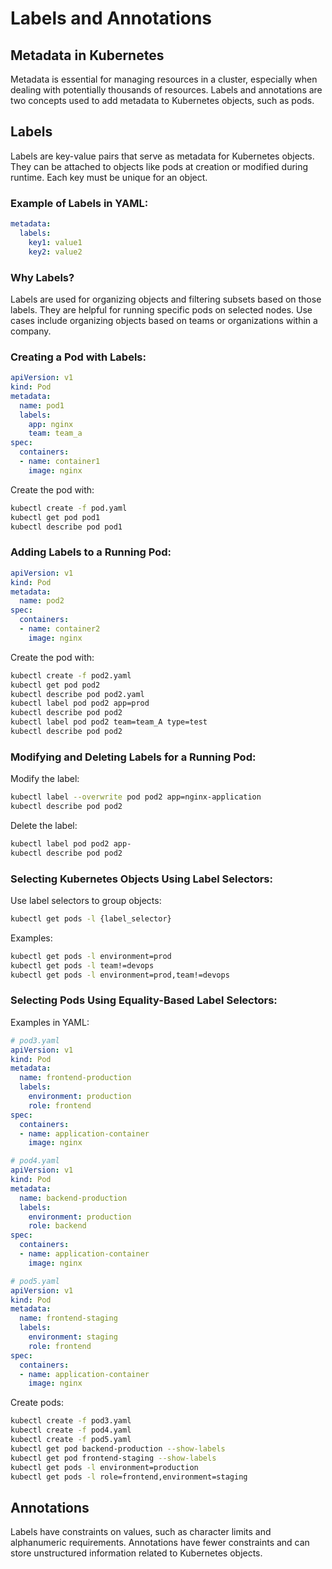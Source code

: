 
# Labels and Annotations

## Metadata in Kubernetes

Metadata is essential for managing resources in a cluster, especially when dealing with potentially thousands of resources. Labels and annotations are two concepts used to add metadata to Kubernetes objects, such as pods.

## Labels

Labels are key-value pairs that serve as metadata for Kubernetes objects. They can be attached to objects like pods at creation or modified during runtime. Each key must be unique for an object.

### Example of Labels in YAML:

```yaml
metadata:
  labels:
    key1: value1
    key2: value2
```

### Why Labels?

Labels are used for organizing objects and filtering subsets based on those labels. They are helpful for running specific pods on selected nodes. Use cases include organizing objects based on teams or organizations within a company.

### Creating a Pod with Labels:

```yaml
apiVersion: v1
kind: Pod
metadata:
  name: pod1
  labels:
    app: nginx
    team: team_a
spec:
  containers:
  - name: container1
    image: nginx
```

Create the pod with:

```bash
kubectl create -f pod.yaml
kubectl get pod pod1
kubectl describe pod pod1
```

### Adding Labels to a Running Pod:

```yaml
apiVersion: v1
kind: Pod
metadata:
  name: pod2
spec:
  containers:
  - name: container2
    image: nginx
```

Create the pod with:

```bash
kubectl create -f pod2.yaml
kubectl get pod pod2
kubectl describe pod pod2.yaml
kubectl label pod pod2 app=prod
kubectl describe pod pod2
kubectl label pod pod2 team=team_A type=test
kubectl describe pod pod2
```

### Modifying and Deleting Labels for a Running Pod:

Modify the label:

```bash
kubectl label --overwrite pod pod2 app=nginx-application
kubectl describe pod pod2
```

Delete the label:

```bash
kubectl label pod pod2 app-
kubectl describe pod pod2
```

### Selecting Kubernetes Objects Using Label Selectors:

Use label selectors to group objects:

```bash
kubectl get pods -l {label_selector}
```

Examples:

```bash
kubectl get pods -l environment=prod
kubectl get pods -l team!=devops
kubectl get pods -l environment=prod,team!=devops
```

### Selecting Pods Using Equality-Based Label Selectors:

Examples in YAML:

```yaml
# pod3.yaml
apiVersion: v1
kind: Pod
metadata:
  name: frontend-production
  labels:
    environment: production
    role: frontend
spec:
  containers:
  - name: application-container
    image: nginx
```

```yaml
# pod4.yaml
apiVersion: v1
kind: Pod
metadata:
  name: backend-production
  labels:
    environment: production
    role: backend
spec:
  containers:
  - name: application-container
    image: nginx
```

```yaml
# pod5.yaml
apiVersion: v1
kind: Pod
metadata:
  name: frontend-staging
  labels:
    environment: staging
    role: frontend
spec:
  containers:
  - name: application-container
    image: nginx
```

Create pods:

```bash
kubectl create -f pod3.yaml
kubectl create -f pod4.yaml
kubectl create -f pod5.yaml
kubectl get pod backend-production --show-labels
kubectl get pod frontend-staging --show-labels
kubectl get pods -l environment=production
kubectl get pods -l role=frontend,environment=staging
```

## Annotations

Labels have constraints on values, such as character limits and alphanumeric requirements. Annotations have fewer constraints and can store unstructured information related to Kubernetes objects.
